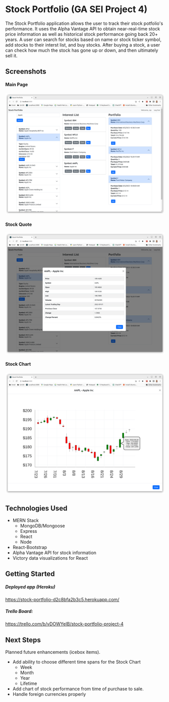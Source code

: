 # Stock Portfolio (GA SEI Project 4)

The Stock Portfolio application allows the user to track their stock potfolio's performance. It 
uses the Alpha Vantage API to obtain near-real-time stock price information as well as 
historical stock performance going back 20+ years.  A user can search for stocks based on name or 
stock ticker symbol, add stocks to their interst list, and buy stocks.  After buying a stock, a 
user can check how much the stock has gone up or down, and then ultimately sell it.

## Screenshots
#### Main Page
![Main Page](ss-main.png)
#### Stock Quote
![Stock Quote](ss-quote.png)
#### Stock Chart
![Stock Chart](ss-chart.png)

## Technologies Used
* MERN Stack
    * MongoDB/Mongoose
    * Express
    * React
    * Node
* React-Bootstrap
* Alpha Vantage API for stock information
* Victory data visualizations for React

## Getting Started

##### Deployed app (Heroku)
https://stock-portfolio-d2c8bfa2b3c5.herokuapp.com/

##### Trello Board:
https://trello.com/b/vDOWYeIB/stock-portfolio-project-4

## Next Steps
Planned future enhancements (icebox items).
* Add ability to choose different time spans for the Stock Chart
    * Week
    * Month
    * Year
    * Lifetime
* Add chart of stock performance from time of purchase to sale.
* Handle foreign currencies properly
